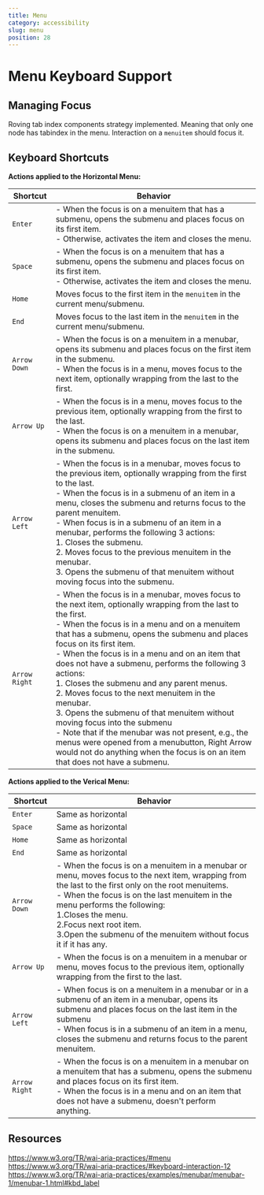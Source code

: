 ```yaml
---
title: Menu
category: accessibility
slug: menu
position: 28
---
```

# Menu Keyboard Support

## Managing Focus

Roving tab index components strategy implemented. Meaning that only one node has tabindex in the menu.
Interaction on a `menuitem` should focus it.

## Keyboard Shortcuts

**Actions applied to the Horizontal Menu:**

| Shortcut | Behavior |
|----------|----------|
| `Enter` | - When the focus is on a menuitem that has a submenu, opens the submenu and places focus on its first item. <br/>	- Otherwise, activates the item and closes the menu. |
| `Space` | - When the focus is on a menuitem that has a submenu, opens the submenu and places focus on its first item. <br/> - Otherwise, activates the item and closes the menu. |
| `Home` | Moves focus to the first item in the `menuitem` in the current menu/submenu. |
| `End` |Moves focus to the last item in the `menuitem` in the current menu/submenu.  |
| `Arrow Down` | - When the focus is on a menuitem in a menubar, opens its submenu and places focus on the first item in the submenu. <br/> - When the focus is in a menu, moves focus to the next item, optionally wrapping from the last to the first. |
| `Arrow Up` | - When the focus is in a menu, moves focus to the previous item, optionally wrapping from the first to the last. <br/> - When the focus is on a menuitem in a menubar, opens its submenu and places focus on the last item in the submenu. |
| `Arrow Left` | - When the focus is in a menubar, moves focus to the previous item, optionally wrapping from the first to the last. <br/> - When the focus is in a submenu of an item in a menu, closes the submenu and returns focus to the parent menuitem. <br/> - When focus is in a submenu of an item in a menubar, performs the following 3 actions: <br/> 1. Closes the submenu. <br/> 2. Moves focus to the previous menuitem in the menubar. <br/> 3. Opens the submenu of that menuitem without moving focus into the submenu.|
| `Arrow Right` | - When the focus is in a menubar, moves focus to the next item, optionally wrapping from the last to the first. <br/> - When the focus is in a menu and on a menuitem that has a submenu, opens the submenu and places focus on its first item. <br/> - When the focus is in a menu and on an item that does not have a submenu, performs the following 3 actions: <br/> 1. Closes the submenu and any parent menus. <br/> 2. Moves focus to the next menuitem in the menubar. <br/> 3. Opens the submenu of that menuitem without moving focus into the submenu <br/> - Note that if the menubar was not present, e.g., the menus were opened from a menubutton, Right Arrow would not do anything when the focus is on an item that does not have a submenu. |

**Actions applied to the Verical Menu:**

| Shortcut | Behavior |
|----------|----------|
| `Enter` | Same as horizontal |
| `Space` | Same as horizontal |
| `Home` | Same as horizontal |
| `End` | Same as horizontal|
| `Arrow Down` |- When the focus is on a menuitem in a menubar or menu, moves focus to the next item, wrapping from the last to the first only on the root menuitems. <br/> - When the focus is on the last menuitem in the menu performs the following: <br/> 1.Closes the menu. <br/> 2.Focus next root item. <br/> 3.Open the submenu of the menuitem without focus it if it has any.|
| `Arrow Up` | - When the focus is on a menuitem in a menubar or menu, moves focus to the previous item, optionally wrapping from the first to the last. |
| `Arrow Left` | - When focus is on a menuitem in a menubar or in a submenu of an item in a menubar, opens its submenu and places focus on the last item in the submenu <br/> - When focus is in a submenu of an item in a menu, closes the submenu and returns focus to the parent menuitem. |
| `Arrow Right` | - When the focus is on a menuitem in a menubar on a menuitem that has a submenu, opens the submenu and places focus on its first item. <br/> - When the focus is in a menu and on an item that does not have a submenu, doesn't perform anything.|


## Resources

https://www.w3.org/TR/wai-aria-practices/#menu
https://www.w3.org/TR/wai-aria-practices/#keyboard-interaction-12
https://www.w3.org/TR/wai-aria-practices/examples/menubar/menubar-1/menubar-1.html#kbd_label
